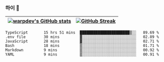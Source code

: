 
### 하이 👋
[![warpdev's GitHub stats](https://github-readme-stats.vercel.app/api?username=warpdev&show_icons=true&theme=vue-dark)](#) |[![GitHub Streak](https://github-readme-streak-stats.herokuapp.com/?user=warpdev&theme=dark)](#)
--- | --- |
<!--START_SECTION:waka-->

```text
TypeScript       15 hrs 51 mins  ██████████████████████▒░░   89.69 %
.env file        30 mins         ▓░░░░░░░░░░░░░░░░░░░░░░░░   02.89 %
JavaScript       28 mins         ▓░░░░░░░░░░░░░░░░░░░░░░░░   02.71 %
Bash             18 mins         ▒░░░░░░░░░░░░░░░░░░░░░░░░   01.71 %
Markdown         9 mins          ▒░░░░░░░░░░░░░░░░░░░░░░░░   00.92 %
YAML             9 mins          ▒░░░░░░░░░░░░░░░░░░░░░░░░   00.91 %
```

<!--END_SECTION:waka-->

<!--
**warpdev/warpdev** is a ✨ _special_ ✨ repository because its `README.md` (this file) appears on your GitHub profile.

Here are some ideas to get you started:

- 🔭 I’m currently working on ...
- 🌱 I’m currently learning ...
- 👯 I’m looking to collaborate on ...
- 🤔 I’m looking for help with ...
- 💬 Ask me about ...
- 📫 How to reach me: ...
- 😄 Pronouns: ...
- ⚡ Fun fact: ...
-->
